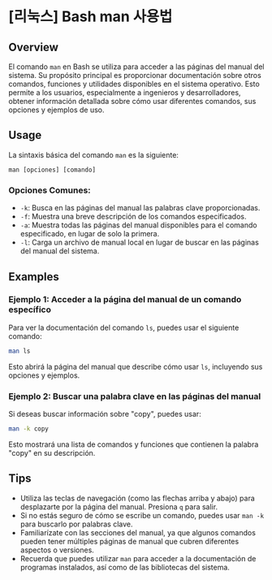 # [리눅스] Bash man 사용법

## Overview
El comando `man` en Bash se utiliza para acceder a las páginas del manual del sistema. Su propósito principal es proporcionar documentación sobre otros comandos, funciones y utilidades disponibles en el sistema operativo. Esto permite a los usuarios, especialmente a ingenieros y desarrolladores, obtener información detallada sobre cómo usar diferentes comandos, sus opciones y ejemplos de uso.

## Usage
La sintaxis básica del comando `man` es la siguiente:

```
man [opciones] [comando]
```

### Opciones Comunes:
- `-k`: Busca en las páginas del manual las palabras clave proporcionadas.
- `-f`: Muestra una breve descripción de los comandos especificados.
- `-a`: Muestra todas las páginas del manual disponibles para el comando especificado, en lugar de solo la primera.
- `-l`: Carga un archivo de manual local en lugar de buscar en las páginas del manual del sistema.

## Examples
### Ejemplo 1: Acceder a la página del manual de un comando específico
Para ver la documentación del comando `ls`, puedes usar el siguiente comando:

```bash
man ls
```

Esto abrirá la página del manual que describe cómo usar `ls`, incluyendo sus opciones y ejemplos.

### Ejemplo 2: Buscar una palabra clave en las páginas del manual
Si deseas buscar información sobre "copy", puedes usar:

```bash
man -k copy
```

Esto mostrará una lista de comandos y funciones que contienen la palabra "copy" en su descripción.

## Tips
- Utiliza las teclas de navegación (como las flechas arriba y abajo) para desplazarte por la página del manual. Presiona `q` para salir.
- Si no estás seguro de cómo se escribe un comando, puedes usar `man -k` para buscarlo por palabras clave.
- Familiarízate con las secciones del manual, ya que algunos comandos pueden tener múltiples páginas de manual que cubren diferentes aspectos o versiones.
- Recuerda que puedes utilizar `man` para acceder a la documentación de programas instalados, así como de las bibliotecas del sistema.